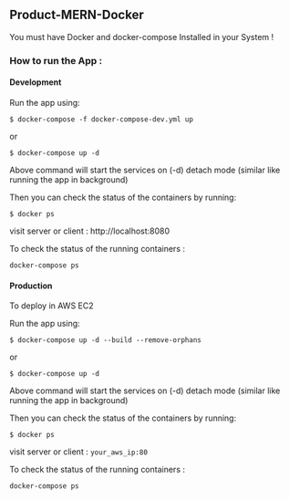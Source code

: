 ## Product-MERN-Docker

You must have Docker  and docker-compose Installed in your System !

### How to run the App :

#### Development

Run the app using:

`$ docker-compose -f docker-compose-dev.yml up `

or

`$ docker-compose up -d`

Above command will start the services on (-d) detach mode (similar like running the app in background)

Then you can check the status of the containers by running:

`$ docker ps`

visit server or client : http://localhost:8080

To check the status of the running containers :

`docker-compose ps`


#### Production

To deploy in AWS EC2

Run the app using:

`$ docker-compose up -d --build --remove-orphans`

or

`$ docker-compose up -d`

Above command will start the services on (-d) detach mode (similar like running the app in background)

Then you can check the status of the containers by running:

`$ docker ps`

visit server or client : `your_aws_ip:80`

To check the status of the running containers :

`docker-compose ps`

